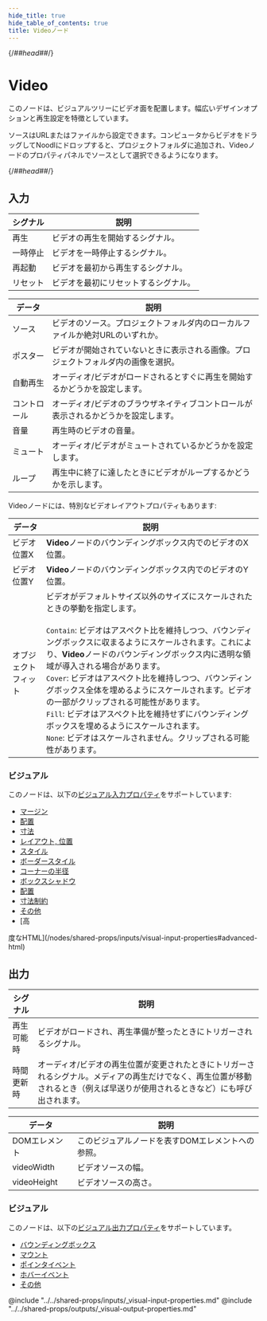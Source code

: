 ```yaml
---
hide_title: true
hide_table_of_contents: true
title: Videoノード
---
```


{/*##head##*/}

# Video

このノードは、ビジュアルツリーにビデオ面を配置します。幅広いデザインオプションと再生設定を特徴としています。

<span className="ndl-data">ソース</span>はURLまたはファイルから設定できます。コンピュータからビデオをドラッグしてNoodlにドロップすると、プロジェクトフォルダに追加され、<span className="ndl-node">Video</span>ノードのプロパティパネルで<span className="ndl-data">ソース</span>として選択できるようになります。

{/*##head##*/}

## 入力

<div className="ndl-table-35-65">

| シグナル                                      | 説明                                     |
| ------------------------------------------- | --------------------------------------- |
| <span className="ndl-signal">再生</span>     | ビデオの再生を開始するシグナル。          |
| <span className="ndl-signal">一時停止</span>  | ビデオを一時停止するシグナル。            |
| <span className="ndl-signal">再起動</span>  | ビデオを最初から再生するシグナル。        |
| <span className="ndl-signal">リセット</span> | ビデオを最初にリセットするシグナル。      |

| データ                                         | 説明                                                                                   |
| ------------------------------------------ | ------------------------------------------------------------------------------------- |
| <span className="ndl-data">ソース</span>    | ビデオのソース。プロジェクトフォルダ内のローカルファイルか絶対URLのいずれか。              |
| <span className="ndl-data">ポスター</span>  | ビデオが開始されていないときに表示される画像。プロジェクトフォルダ内の画像を選択。         |
| <span className="ndl-data">自動再生</span> | オーディオ/ビデオがロードされるとすぐに再生を開始するかどうかを設定します。               |
| <span className="ndl-data">コントロール</span> | オーディオ/ビデオのブラウザネイティブコントロールが表示されるかどうかを設定します。         |
| <span className="ndl-data">音量</span>      | 再生時のビデオの音量。                                                                   |
| <span className="ndl-data">ミュート</span>   | オーディオ/ビデオがミュートされているかどうかを設定します。                               |
| <span className="ndl-data">ループ</span>    | 再生中に終了に達したときにビデオがループするかどうかを示します。                          |

Videoノードには、特別なビデオレイアウトプロパティもあります:

| データ                                                | 説明                                                                                                                                                                                                                                                                                                                                                                                                                                                                                                                                                                                  |
| -------------------------------------------------- | ------------------------------------------------------------------------------------------------------------------------------------------------------------------------------------------------------------------------------------------------------------------------------------------------------------------------------------------------------------------------------------------------------------------------------------------------------------------------------------------------------------------------------------------------------------------------------------ |
| <span className="ndl-data">ビデオ位置X</span>        | **Video**ノードのバウンディングボックス内でのビデオのX位置。                                                                                                                                                                                                                                                                                                                                                                                                                                                                                                                         |
| <span className="ndl-data">ビデオ位置Y</span>        | **Video**ノードのバウンディングボックス内でのビデオのY位置。                                                                                                                                                                                                                                                                                                                                                                                                                                                                                                                         |
| <span className="ndl-data">オブジェクトフィット</span> | ビデオがデフォルトサイズ以外のサイズにスケールされたときの挙動を指定します。<br/><br/>`Contain`: ビデオはアスペクト比を維持しつつ、バウンディングボックスに収まるようにスケールされます。これにより、**Video**ノードのバウンディングボックス内に透明な領域が導入される場合があります。<br/>`Cover`: ビデオはアスペクト比を維持しつつ、バウンディングボックス全体を埋めるようにスケールされます。ビデオの一部がクリップされる可能性があります。<br/>`Fill`: ビデオはアスペクト比を維持せずにバウンディングボックスを埋めるようにスケールされます。<br/>`None`: ビデオはスケールされません。クリップされる可能性があります。 |

</div>

### ビジュアル

このノードは、以下の[ビジュアル入力プロパティ](/nodes/shared-props/inputs/visual-input-properties)をサポートしています:

- [マージン](/nodes/shared-props/inputs/visual-input-properties#margin)
- [配置](/nodes/shared-props/inputs/visual-input-properties#alignment)
- [寸法](/nodes/shared-props/inputs/visual-input-properties#dimensions)
- [レイアウト, 位置](/nodes/shared-props/inputs/visual-input-properties#-position)
- [スタイル](/nodes/shared-props/inputs/visual-input-properties#style)
- [ボーダースタイル](/nodes/shared-props/inputs/visual-input-properties#border-style)
- [コーナーの半径](/nodes/shared-props/inputs/visual-input-properties#corner-radius)
- [ボックスシャドウ](/nodes/shared-props/inputs/visual-input-properties#box-shadow)
- [配置](/nodes/shared-props/inputs/visual-input-properties#placement)
- [寸法制約](/nodes/shared-props/inputs/visual-input-properties#dimension-constraints)
- [その他](/nodes/shared-props/inputs/visual-input-properties#other)
- [高

度なHTML](/nodes/shared-props/inputs/visual-input-properties#advanced-html)

## 出力

<div className="ndl-table-35-65">

| シグナル                                             | 説明                                                                                                                                                                                                                           |
| -------------------------------------------------- | ----------------------------------------------------------------------------------------------------------------------------------------------------------------------------------------------------------------------------- |
| <span className="ndl-signal">再生可能時</span>       | ビデオがロードされ、再生準備が整ったときにトリガーされるシグナル。                                                                                                                                                             |
| <span className="ndl-signal">時間更新時</span>       | オーディオ/ビデオの再生位置が変更されたときにトリガーされるシグナル。メディアの再生だけでなく、再生位置が移動されるとき（例えば早送りが使用されるときなど）にも呼び出されます。                                                                       |

| データ                                          | 説明                                              |
| --------------------------------------------- | ------------------------------------------------ |
| <span className="ndl-data">DOMエレメント</span> | このビジュアルノードを表すDOMエレメントへの参照。 |
| <span className="ndl-data">videoWidth</span>  | ビデオソースの幅。                                 |
| <span className="ndl-data">videoHeight</span> | ビデオソースの高さ。                                |

</div>

### ビジュアル

このノードは、以下の[ビジュアル出力プロパティ](/nodes/shared-props/outputs/visual-output-properties)をサポートしています。

- [バウンディングボックス](/nodes/shared-props/outputs/visual-output-properties/#bounding-box)
- [マウント](/nodes/shared-props/outputs/visual-output-properties/#mounted)
- [ポインタイベント](/nodes/shared-props/outputs/visual-output-properties/#pointer-events)
- [ホバーイベント](/nodes/shared-props/outputs/visual-output-properties/#hover-events)
- [その他](/nodes/shared-props/outputs/visual-output-properties/#other)

<div className="hidden-props-for-editor">

@include "../../shared-props/inputs/_visual-input-properties.md"
@include "../../shared-props/outputs/_visual-output-properties.md"

</div>